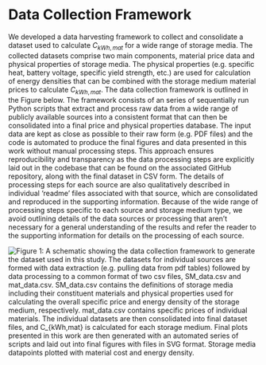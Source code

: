 # Data Collection Framework

We developed a data harvesting framework to collect and consolidate a dataset used to calculate $C_{kWh,mat}$ for a wide range of storage media. The collected datasets comprise two main components, material price data and physical properties of storage media. The physical properties (e.g. specific heat, battery voltage, specific yield strength, etc.) are used for calculation of energy densities that can be combined with the storage medium material prices to calculate $C_{kWh,mat}$.  The data collection framework is outlined in the Figure below. The framework consists of an series of sequentially run Python scripts that extract and process raw data from a wide range of publicly available sources into a consistent format that can then be consolidated into a final price and physical properties database. The input data are kept as close as possible to their raw form (e.g. PDF files) and the code is automated to produce the final figures and data presented in this work without manual processing steps. This approach ensures reproducibility and transparency as the data processing steps are explicitly laid out in the codebase that can be found on the associated GitHub repository, along with the final dataset in CSV form. The details of processing steps for each source are also qualitatively described in individual ‘readme’ files associated with that source, which are consolidated and reproduced in the supporting information. Because of the wide range of processing steps specific to each source and storage medium type, we avoid outlining details of the data sources or processing that aren’t necessary for a general understanding of the results and refer the reader to the supporting information for details on the processing of each source. 

![Figure 1: A schematic showing the data collection framework to generate the dataset used in this study. The datasets for individual sources are formed with data extraction (e.g. pulling data from pdf tables) followed by data processing to a common format of two csv files, SM_data.csv and mat_data.csv. SM_data.csv contains the definitions of storage media including their constituent materials and physical properties used for calculating the overall specific price and energy density of the storage medium, respectively. mat_data.csv contains specific prices of individual materials. The individual datasets are then consolidated into final dataset files, and $C_{kWh,mat}$ is calculated for each storage medium. Final plots presented in this work are then generated with an automated series of scripts and laid out into final figures with files in SVG format. Storage media datapoints plotted with material cost and energy density. ](../../figures/output/data_flowchart.drawio.png)